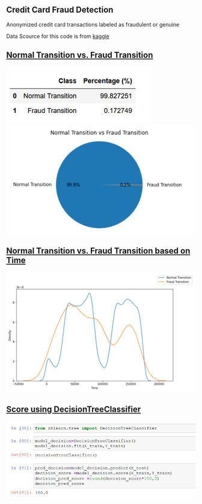 ## Credit Card Fraud Detection
Anonymized credit card transactions labeled as fraudulent or genuine

Data Scource for this code is from <a href="https://www.kaggle.com/mlg-ulb/creditcardfraud"> kaggle 


## Normal Transition vs. Fraud Transition
<img src="image/normal_fraud.PNG">
<img src="image/normal_fraud_pie_chart.PNG">

## Normal Transition vs. Fraud Transition based on Time
<img src="image/normal_fraud_time.PNG">

## Score using DecisionTreeClassifier
<img src="image/score.PNG">
